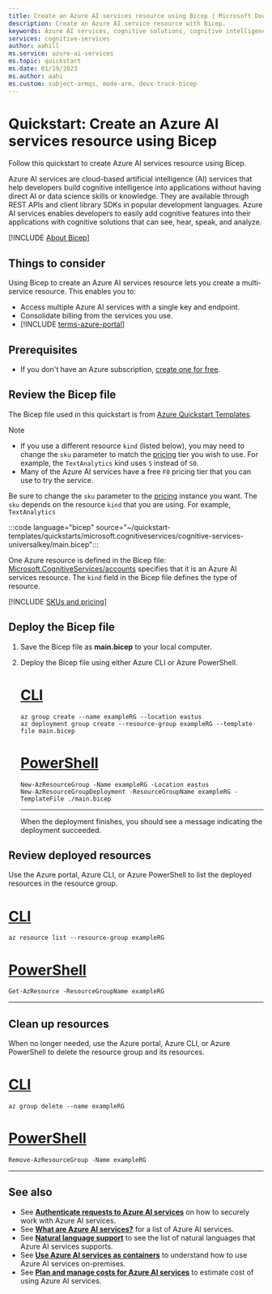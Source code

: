 ```yaml
---
title: Create an Azure AI services resource using Bicep | Microsoft Docs
description: Create an Azure AI service resource with Bicep.
keywords: Azure AI services, cognitive solutions, cognitive intelligence, cognitive artificial intelligence
services: cognitive-services
author: aahill
ms.service: azure-ai-services
ms.topic: quickstart
ms.date: 01/19/2023
ms.author: aahi
ms.custom: subject-armqs, mode-arm, devx-track-bicep
---
```


# Quickstart: Create an Azure AI services resource using Bicep

Follow this quickstart to create Azure AI services resource using Bicep.

Azure AI services are cloud-based artificial intelligence (AI) services that help developers build cognitive intelligence into applications without having direct AI or data science skills or knowledge. They are available through REST APIs and client library SDKs in popular development languages. Azure AI services enables developers to easily add cognitive features into their applications with cognitive solutions that can see, hear, speak, and analyze.

[!INCLUDE [About Bicep](../../includes/resource-manager-quickstart-bicep-introduction.md)]

## Things to consider

Using Bicep to create an Azure AI services resource lets you create a multi-service resource. This enables you to:

* Access multiple Azure AI services with a single key and endpoint.
* Consolidate billing from the services you use.
* [!INCLUDE [terms-azure-portal](./includes/quickstarts/terms-azure-portal.md)]

## Prerequisites

* If you don't have an Azure subscription, [create one for free](https://azure.microsoft.com/free/cognitive-services).

## Review the Bicep file

The Bicep file used in this quickstart is from [Azure Quickstart Templates](https://azure.microsoft.com/resources/templates/cognitive-services-universalkey/).

> [!NOTE]
> * If you use a different resource `kind` (listed below), you may need to change the `sku` parameter to match the [pricing](https://azure.microsoft.com/pricing/details/cognitive-services/) tier you wish to use. For example, the `TextAnalytics` kind uses `S` instead of `S0`.
> * Many of the Azure AI services have a free `F0` pricing tier that you can use to try the service.

Be sure to change the `sku` parameter to the [pricing](https://azure.microsoft.com/pricing/details/cognitive-services/) instance you want. The `sku` depends on the resource `kind` that you are using. For example, `TextAnalytics` 

:::code language="bicep" source="~/quickstart-templates/quickstarts/microsoft.cognitiveservices/cognitive-services-universalkey/main.bicep":::

One Azure resource is defined in the Bicep file: [Microsoft.CognitiveServices/accounts](/azure/templates/microsoft.cognitiveservices/accounts) specifies that it is an Azure AI services resource. The `kind` field in the Bicep file defines the type of resource.

[!INCLUDE [SKUs and pricing](./includes/quickstarts/sku-pricing.md)]

## Deploy the Bicep file

1. Save the Bicep file as **main.bicep** to your local computer.
1. Deploy the Bicep file using either Azure CLI or Azure PowerShell.

    # [CLI](#tab/CLI)

    ```azurecli
    az group create --name exampleRG --location eastus
    az deployment group create --resource-group exampleRG --template-file main.bicep
    ```

    # [PowerShell](#tab/PowerShell)

    ```azurepowershell
    New-AzResourceGroup -Name exampleRG -Location eastus
    New-AzResourceGroupDeployment -ResourceGroupName exampleRG -TemplateFile ./main.bicep
    ```

    ---

    When the deployment finishes, you should see a message indicating the deployment succeeded.

## Review deployed resources

Use the Azure portal, Azure CLI, or Azure PowerShell to list the deployed resources in the resource group.

# [CLI](#tab/CLI)

```azurecli-interactive
az resource list --resource-group exampleRG
```

# [PowerShell](#tab/PowerShell)

```azurepowershell-interactive
Get-AzResource -ResourceGroupName exampleRG
```

---

## Clean up resources

When no longer needed, use the Azure portal, Azure CLI, or Azure PowerShell to delete the resource group and its resources.

# [CLI](#tab/CLI)

```azurecli-interactive
az group delete --name exampleRG
```

# [PowerShell](#tab/PowerShell)

```azurepowershell-interactive
Remove-AzResourceGroup -Name exampleRG
```

---


## See also

* See **[Authenticate requests to Azure AI services](authentication.md)** on how to securely work with Azure AI services.
* See **[What are Azure AI services?](./what-are-ai-services.md)** for a list of Azure AI services.
* See **[Natural language support](language-support.md)** to see the list of natural languages that Azure AI services supports.
* See **[Use Azure AI services as containers](cognitive-services-container-support.md)** to understand how to use Azure AI services on-premises.
* See **[Plan and manage costs for Azure AI services](plan-manage-costs.md)** to estimate cost of using Azure AI services.
